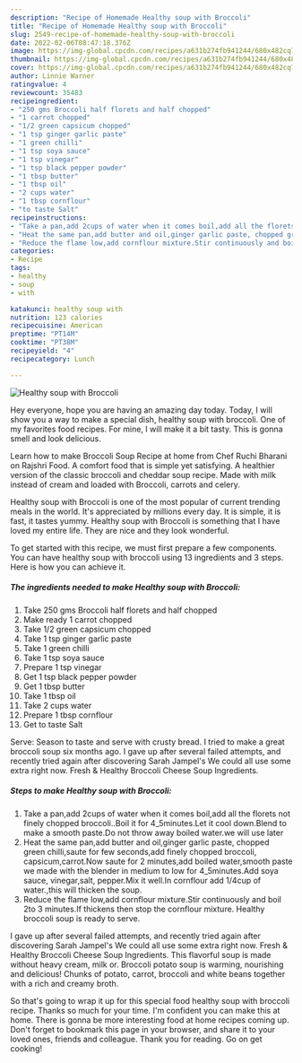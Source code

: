 ```yaml
---
description: "Recipe of Homemade Healthy soup with Broccoli"
title: "Recipe of Homemade Healthy soup with Broccoli"
slug: 2549-recipe-of-homemade-healthy-soup-with-broccoli
date: 2022-02-06T08:47:18.376Z
image: https://img-global.cpcdn.com/recipes/a631b274fb941244/680x482cq70/healthy-soup-with-broccoli-recipe-main-photo.jpg
thumbnail: https://img-global.cpcdn.com/recipes/a631b274fb941244/680x482cq70/healthy-soup-with-broccoli-recipe-main-photo.jpg
cover: https://img-global.cpcdn.com/recipes/a631b274fb941244/680x482cq70/healthy-soup-with-broccoli-recipe-main-photo.jpg
author: Linnie Warner
ratingvalue: 4
reviewcount: 35483
recipeingredient:
- "250 gms Broccoli half florets and half chopped"
- "1 carrot chopped"
- "1/2 green capsicum chopped"
- "1 tsp ginger garlic paste"
- "1 green chilli"
- "1 tsp soya sauce"
- "1 tsp vinegar"
- "1 tsp black pepper powder"
- "1 tbsp butter"
- "1 tbsp oil"
- "2 cups water"
- "1 tbsp cornflour"
- "to taste Salt"
recipeinstructions:
- "Take a pan,add 2cups of water when it comes boil,add all the florets not finely chopped broccoli..Boil it for 4_5minutes.Let it cool down.Blend to make a smooth paste.Do not throw away boiled water.we will use later"
- "Heat the same pan,add butter and oil,ginger garlic paste, chopped green chilli,saute for few seconds,add finely chopped broccoli, capsicum,carrot.Now saute for 2 minutes,add boiled water,smooth paste we made with the blender in medium to low for 4_5minutes.Add soya sauce, vinegar,salt, pepper.Mix it well.In cornflour add 1/4cup of water.,this will thicken the soup."
- "Reduce the flame low,add cornflour mixture.Stir continuously and boil 2to 3 minutes.If thickens then stop the cornflour mixture. Healthy broccoli soup is ready to serve."
categories:
- Recipe
tags:
- healthy
- soup
- with

katakunci: healthy soup with 
nutrition: 123 calories
recipecuisine: American
preptime: "PT14M"
cooktime: "PT38M"
recipeyield: "4"
recipecategory: Lunch

---
```



![Healthy soup with Broccoli](https://img-global.cpcdn.com/recipes/a631b274fb941244/680x482cq70/healthy-soup-with-broccoli-recipe-main-photo.jpg)

Hey everyone, hope you are having an amazing day today. Today, I will show you a way to make a special dish, healthy soup with broccoli. One of my favorites food recipes. For mine, I will make it a bit tasty. This is gonna smell and look delicious.

Learn how to make Broccoli Soup Recipe at home from Chef Ruchi Bharani on Rajshri Food. A comfort food that is simple yet satisfying. A healthier version of the classic broccoli and cheddar soup recipe. Made with milk instead of cream and loaded with Broccoli, carrots and celery.

Healthy soup with Broccoli is one of the most popular of current trending meals in the world. It's appreciated by millions every day. It is simple, it is fast, it tastes yummy. Healthy soup with Broccoli is something that I have loved my entire life. They are nice and they look wonderful.


To get started with this recipe, we must first prepare a few components. You can have healthy soup with broccoli using 13 ingredients and 3 steps. Here is how you can achieve it.

<!--inarticleads1-->

##### The ingredients needed to make Healthy soup with Broccoli:

1. Take 250 gms Broccoli half florets and half chopped
1. Make ready 1 carrot chopped
1. Take 1/2 green capsicum chopped
1. Take 1 tsp ginger garlic paste
1. Take 1 green chilli
1. Take 1 tsp soya sauce
1. Prepare 1 tsp vinegar
1. Get 1 tsp black pepper powder
1. Get 1 tbsp butter
1. Take 1 tbsp oil
1. Take 2 cups water
1. Prepare 1 tbsp cornflour
1. Get to taste Salt


Serve: Season to taste and serve with crusty bread. I tried to make a great broccoli soup six months ago. I gave up after several failed attempts, and recently tried again after discovering Sarah Jampel&#39;s We could all use some extra right now. Fresh &amp; Healthy Broccoli Cheese Soup Ingredients. 

<!--inarticleads2-->

##### Steps to make Healthy soup with Broccoli:

1. Take a pan,add 2cups of water when it comes boil,add all the florets not finely chopped broccoli..Boil it for 4_5minutes.Let it cool down.Blend to make a smooth paste.Do not throw away boiled water.we will use later
1. Heat the same pan,add butter and oil,ginger garlic paste, chopped green chilli,saute for few seconds,add finely chopped broccoli, capsicum,carrot.Now saute for 2 minutes,add boiled water,smooth paste we made with the blender in medium to low for 4_5minutes.Add soya sauce, vinegar,salt, pepper.Mix it well.In cornflour add 1/4cup of water.,this will thicken the soup.
1. Reduce the flame low,add cornflour mixture.Stir continuously and boil 2to 3 minutes.If thickens then stop the cornflour mixture. Healthy broccoli soup is ready to serve.


I gave up after several failed attempts, and recently tried again after discovering Sarah Jampel&#39;s We could all use some extra right now. Fresh &amp; Healthy Broccoli Cheese Soup Ingredients. This flavorful soup is made without heavy cream, milk or. Broccoli potato soup is warming, nourishing and delicious! Chunks of potato, carrot, broccoli and white beans together with a rich and creamy broth. 

So that's going to wrap it up for this special food healthy soup with broccoli recipe. Thanks so much for your time. I'm confident you can make this at home. There is gonna be more interesting food at home recipes coming up. Don't forget to bookmark this page in your browser, and share it to your loved ones, friends and colleague. Thank you for reading. Go on get cooking!
